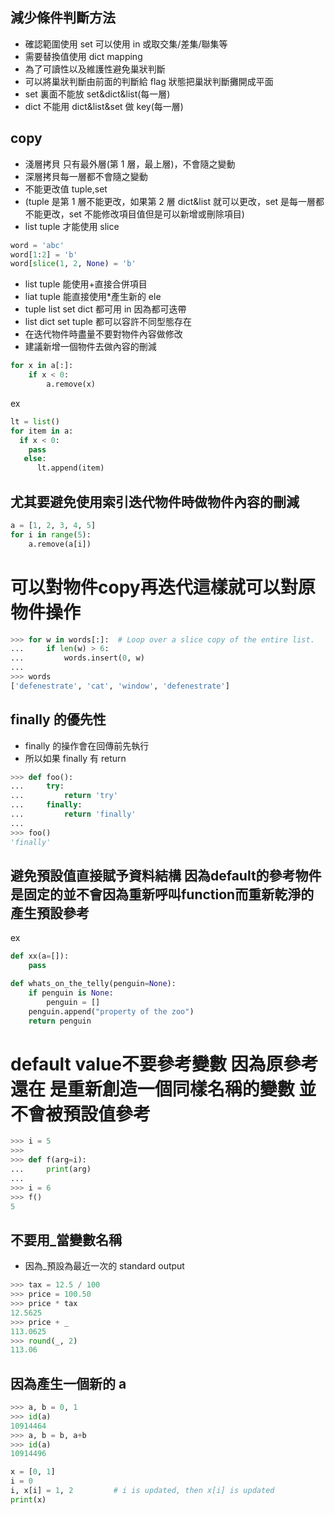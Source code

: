 ## 減少條件判斷方法

- 確認範圍使用 set 可以使用 in 或取交集/差集/聯集等
- 需要替換值使用 dict mapping
- 為了可讀性以及維護性避免巢狀判斷
- 可以將巢狀判斷由前面的判斷給 flag 狀態把巢狀判斷攤開成平面
- set 裏面不能放 set&dict&list(每一層)
- dict 不能用 dict&list&set 做 key(每一層)

## copy

- 淺層拷貝 只有最外層(第 1 層，最上層)，不會隨之變動
- 深層拷貝每一層都不會隨之變動
- 不能更改值 tuple,set
- (tuple 是第 1 層不能更改，如果第 2 層 dict&list 就可以更改，set 是每一層都不能更改，set 不能修改項目值但是可以新增或刪除項目)
- list tuple 才能使用 slice

```python
word = 'abc'
word[1:2] = 'b'
word[slice(1, 2, None) = 'b'
```

- list tuple 能使用+直接合併項目
- liat tuple 能直接使用\*產生新的 ele
- tuple list set dict 都可用 in 因為都可迭帶
- list dict set tuple 都可以容許不同型態存在
- 在迭代物件時盡量不要對物件內容做修改
- 建議新增一個物件去做內容的刪減

```python
for x in a[:]:
    if x < 0:
        a.remove(x)
```

ex

```python
lt = list()
for item in a:
  if x < 0:
    pass
   else:
      lt.append(item)
```

## 尤其要避免使用索引迭代物件時做物件內容的刪減

```python
a = [1, 2, 3, 4, 5]
for i in range(5):
    a.remove(a[i])
```
# 可以對物件copy再迭代這樣就可以對原物件操作
```python
>>> for w in words[:]:  # Loop over a slice copy of the entire list.
...     if len(w) > 6:
...         words.insert(0, w)
...
>>> words
['defenestrate', 'cat', 'window', 'defenestrate']
```

## finally 的優先性

- finally 的操作會在回傳前先執行
- 所以如果 finally 有 return

```python
>>> def foo():
...     try:
...         return 'try'
...     finally:
...         return 'finally'
...
>>> foo()
'finally'
```

## 避免預設值直接賦予資料結構    因為default的參考物件是固定的並不會因為重新呼叫function而重新乾淨的產生預設參考 

ex

```python
def xx(a=[]):
    pass
```

```python
def whats_on_the_telly(penguin=None):
    if penguin is None:
        penguin = []
    penguin.append("property of the zoo")
    return penguin
```

# default value不要參考變數 因為原參考還在 是重新創造一個同樣名稱的變數 並不會被預設值參考
```python
>>> i = 5
>>> 
>>> def f(arg=i):
...     print(arg)
... 
>>> i = 6
>>> f()
5
```

## 不要用_當變數名稱

- 因為_預設為最近一次的 standard output

```python
>>> tax = 12.5 / 100
>>> price = 100.50
>>> price * tax
12.5625
>>> price + _
113.0625
>>> round(_, 2)
113.06
```

## 因為產生一個新的 a

```python
>>> a, b = 0, 1
>>> id(a)
10914464
>>> a, b = b, a+b
>>> id(a)
10914496
```

```python
x = [0, 1]
i = 0
i, x[i] = 1, 2         # i is updated, then x[i] is updated
print(x)
```
